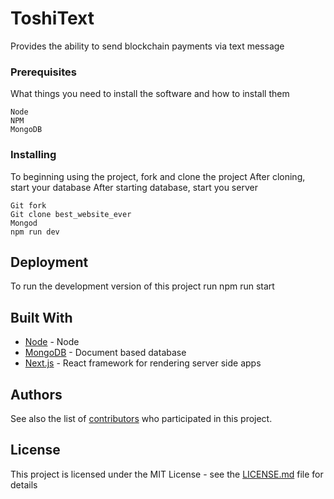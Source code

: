 # ToshiText

Provides the ability to send blockchain payments via text message


### Prerequisites

What things you need to install the software and how to install them

```
Node
NPM
MongoDB
```

### Installing

To beginning using the project, fork and clone the project
After cloning, start your database
After starting database, start you server

```
Git fork
Git clone best_website_ever
Mongod
npm run dev
```



## Deployment
To run the development version of this project run npm run start

## Built With

* [Node](hhttps://nodejs.org/en/) - Node
* [MongoDB](https://www.mongodb.com/) - Document based database
* [Next.js](https://nextjs.org/) - React framework for rendering server side apps
 

## Authors


See also the list of [contributors](https://github.com/jasmines-co/best_website_ever) who participated in this project.

## License

This project is licensed under the MIT License - see the [LICENSE.md](LICENSE.md) file for details


